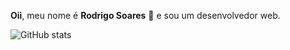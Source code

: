 <b>Oii</b>, meu nome é <b>Rodrigo Soares</b> 👋 e sou um desenvolvedor web.

![GitHub stats](https://github-readme-stats.vercel.app/api?username=roosoars&show_icons=true)  
